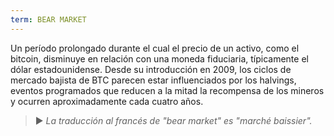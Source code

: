 ```yaml
---
term: BEAR MARKET
---
```


Un período prolongado durante el cual el precio de un activo, como el bitcoin, disminuye en relación con una moneda fiduciaria, típicamente el dólar estadounidense. Desde su introducción en 2009, los ciclos de mercado bajista de BTC parecen estar influenciados por los halvings, eventos programados que reducen a la mitad la recompensa de los mineros y ocurren aproximadamente cada cuatro años.

> ► *La traducción al francés de "bear market" es "marché baissier".*